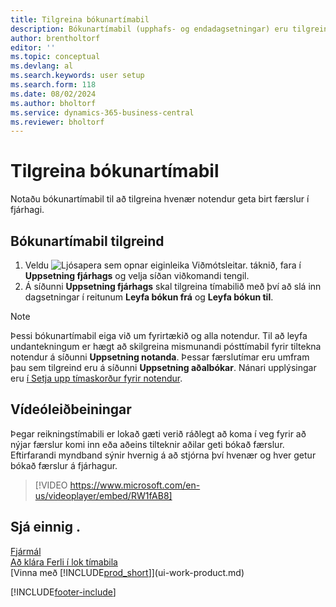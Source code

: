 ```yaml
---
title: Tilgreina bókunartímabil
description: Bókunartímabil (upphafs- og endadagsetningar) eru tilgreind til að setja upp hvenær notendur geta bókað í fjárhag.
author: brentholtorf
editor: ''
ms.topic: conceptual
ms.devlang: al
ms.search.keywords: user setup
ms.search.form: 118
ms.date: 08/02/2024
ms.author: bholtorf
ms.service: dynamics-365-business-central
ms.reviewer: bholtorf
---
```


# <a name="specify-posting-periods"></a>Tilgreina bókunartímabil

Notaðu bókunartímabil til að tilgreina hvenær notendur geta birt færslur í fjárhagi.  

## <a name="to-specify-posting-periods"></a>Bókunartímabil tilgreind

1. Veldu ![Ljósapera sem opnar eiginleika Viðmótsleitar.](media/ui-search/search_small.png "Segðu mér hvað þú vilt gera") táknið, fara í **Uppsetning fjárhags** og velja síðan viðkomandi tengil.  
2. Á síðunni **Uppsetning fjárhags** skal tilgreina tímabilið með því að slá inn dagsetningar í reitunum **Leyfa bókun frá** og **Leyfa bókun til**.  

> [!NOTE]  
> Þessi bókunartímabil eiga við um fyrirtækið og alla notendur. Til að leyfa undantekningum er hægt að skilgreina mismunandi pósttímabil fyrir tiltekna notendur á síðunni **Uppsetning notanda**. Þessar færslutímar eru umfram þau sem tilgreind eru á síðunni **Uppsetning aðalbókar**. Nánari upplýsingar eru [í Setja upp tímaskorður fyrir notendur](ui-define-granular-permissions.md#set-up-time-constraints-for-users).

## <a name="video-guidance"></a>Vídeóleiðbeiningar

Þegar reikningstímabili er lokað gæti verið ráðlegt að koma í veg fyrir að nýjar færslur komi inn eða aðeins tilteknir aðilar geti bókað færslur. Eftirfarandi myndband sýnir hvernig á að stjórna því hvenær og hver getur bókað færslur á fjárhagur.

> [!VIDEO https://www.microsoft.com/en-us/videoplayer/embed/RW1fAB8]

## <a name="see-also"></a>Sjá einnig .

[Fjármál](finance.md)  
[Að klára Ferli í lok tímabila](year-how-complete-period-end-processes.md)  
[Vinna með [!INCLUDE[prod_short](includes/prod_short.md)]](ui-work-product.md)


[!INCLUDE[footer-include](includes/footer-banner.md)]
